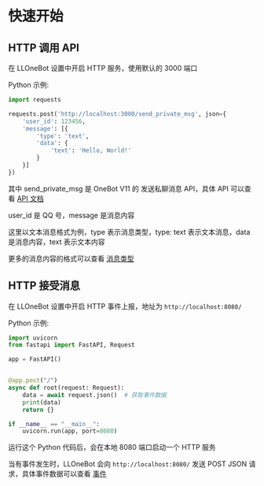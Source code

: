 # 快速开始

## HTTP 调用 API

在 LLOneBot 设置中开启 HTTP 服务，使用默认的 3000 端口

Python 示例:

```python
import requests

requests.post('http://localhost:3000/send_private_msg', json={
    'user_id': 123456,
    'message': [{
        'type': 'text',
        'data': {
            'text': 'Hello, World!'
        }
    }]
})
```

其中 send_private_msg 是 OneBot V11 的 发送私聊消息 API，具体 API 可以查看 [API 文档](./api.md)

user_id 是 QQ 号，message 是消息内容

这里以文本消息格式为例，type 表示消息类型，type: text 表示文本消息，data 是消息内容，text 表示文本内容

更多的消息内容的格式可以查看 [消息类型](./msg.md)


## HTTP 接受消息

在 LLOneBot 设置中开启 HTTP 事件上报，地址为 `http://localhost:8080/`

Python 示例:

```python
import uvicorn
from fastapi import FastAPI, Request

app = FastAPI()


@app.post("/")
async def root(request: Request):
    data = await request.json()  # 获取事件数据
    print(data)
    return {}

if __name__ == "__main__":
    uvicorn.run(app, port=8080)
```

运行这个 Python 代码后，会在本地 8080 端口启动一个 HTTP 服务

当有事件发生时，LLOneBot 会向 `http://localhost:8080/` 发送 POST JSON 请求，具体事件数据可以查看 [事件](./event.md)
